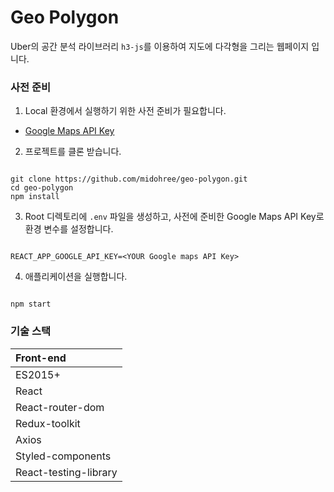 # Geo Polygon

Uber의 공간 분석 라이브러리 `h3-js`를 이용하여 지도에 다각형을 그리는 웹페이지 입니다.

### 사전 준비

1. Local 환경에서 실행하기 위한 사전 준비가 필요합니다.

  - [Google Maps API Key](https://cloud.google.com/maps-platform/?utm_source=google&utm_medium=cpc&utm_campaign=FY18-Q2-global-demandgen-paidsearchonnetworkhouseads-cs-maps_contactsal_saf&utm_content=text-ad-none-none-DEV_c-CRE_460848633529-ADGP_Hybrid%20%7C%20AW%20SEM%20%7C%20BKWS%20~%20Google%20Maps%20API%20Key-KWID_43700035216023629-aud-581578347266%3Akwd-298247230705-userloc_1030760&utm_term=KW_google%20maps%20api%20key-ST_google%20maps%20api%20key&gclid=Cj0KCQiA0fr_BRDaARIsAABw4Et9xmLM_rakYTnqBv9JqmyA-Ws2uNNtmuXAquyx3lQ804b8sIW7DYwaAs65EALw_wcB)

2. 프로젝트를 클론 받습니다.

```

git clone https://github.com/midohree/geo-polygon.git
cd geo-polygon
npm install

```

3. Root 디렉토리에 `.env` 파일을 생성하고, 사전에 준비한 Google Maps API Key로 환경 변수를 설정합니다.

```

REACT_APP_GOOGLE_API_KEY=<YOUR Google maps API Key>

```

4. 애플리케이션을 실행합니다.

```

npm start

```

### 기술 스택

| Front-end              |
| :--------------------- |
| ES2015+                |
| React                  |
| React-router-dom       |
| Redux-toolkit          |
| Axios                  |
| Styled-components      |
| React-testing-library  |

